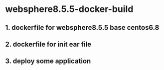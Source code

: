 # websphere8.5.5-docker-build

## 1. dockerfile for websphere8.5.5 base centos6.8

## 2. dockerfile for init ear file

## 3. deploy some application
